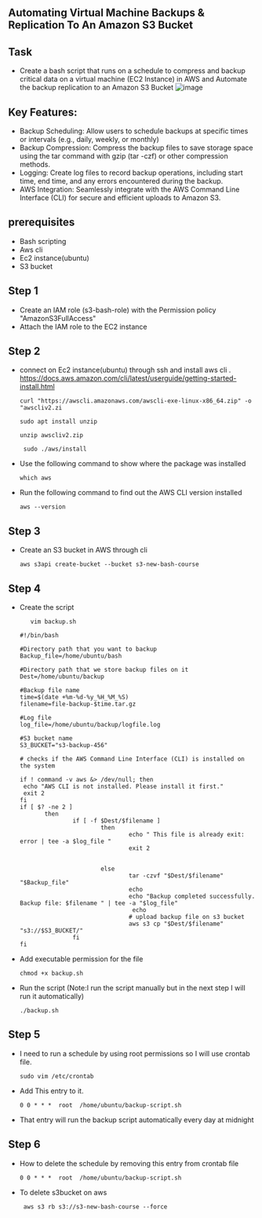 ## Automating Virtual Machine Backups & Replication To An Amazon S3 Bucket

## Task
*  Create a bash script that runs on a schedule to compress and backup critical data on a virtual machine (EC2 Instance) in AWS and  Automate the backup replication to an Amazon S3 Bucket
    ![image](https://github.com/emar137/Automate-Virtual-Machine-Data-Backup-Replication-To-An-Amazon-S3-Bucket/assets/84228720/313cca10-73f2-42bf-bef8-f49ad1a81ea4)
## Key Features:
* Backup Scheduling: Allow users to schedule backups at specific times or intervals (e.g., daily, weekly, or monthly)
* Backup Compression: Compress the backup files to save storage space using the tar command with gzip (tar -czf) or other compression methods.
* Logging: Create log files to record backup operations, including start time, end time, and any errors encountered during the backup.
* AWS Integration: Seamlessly integrate with the AWS Command Line  Interface (CLI) for secure and efficient uploads to Amazon S3.
 ## prerequisites
 * Bash scripting
 * Aws cli  
 * Ec2 instance(ubuntu)
 * S3 bucket
## Step 1
* Create an IAM role (s3-bash-role) with the Permission policy "AmazonS3FullAccess"
* Attach the IAM role to the EC2 instance
## Step 2
* connect on Ec2 instance(ubuntu) through ssh and install aws cli . https://docs.aws.amazon.com/cli/latest/userguide/getting-started-install.html
    ```
    curl "https://awscli.amazonaws.com/awscli-exe-linux-x86_64.zip" -o "awscliv2.zi
    ```
    ```
    sudo apt install unzip
    ```
    ```
    unzip awscliv2.zip
    ```
    ```
     sudo ./aws/install
    ```
* Use the following command to show where the package was installed
    ```
    which aws
    ```
* Run the following command to find out the AWS CLI version installed
    ```
    aws --version
    ```
## Step 3 
* Create an S3 bucket in AWS through cli
  ```
  aws s3api create-bucket --bucket s3-new-bash-course 
  ```
## Step 4
* Create the script 
     ```
        vim backup.sh  
     ```
     ```
    #!/bin/bash

    #Directory path that you want to backup
    Backup_file=/home/ubuntu/bash

    #Directory path that we store backup files on it
    Dest=/home/ubuntu/backup

    #Backup file name
    time=$(date +%m-%d-%y_%H_%M_%S)
    filename=file-backup-$time.tar.gz

    #Log file
    log_file=/home/ubuntu/backup/logfile.log

    #S3 bucket name
    S3_BUCKET="s3-backup-456"

    # checks if the AWS Command Line Interface (CLI) is installed on the system

    if ! command -v aws &> /dev/null; then
      echo "AWS CLI is not installed. Please install it first."
      exit 2
    fi
    if [ $? -ne 2 ]
            then
                    if [ -f $Dest/$filename ]
                            then
                                    echo " This file is already exit: error | tee -a $log_file "
                                    exit 2


                            else
                                    tar -czvf "$Dest/$filename"  "$Backup_file"
                                    echo
                                    echo "Backup completed successfully. Backup file: $filename " | tee -a "$log_file"
                                     echo
                                    # upload backup file on s3 bucket
                                    aws s3 cp "$Dest/$filename"  "s3://$S3_BUCKET/"
                    fi
    fi     
   ```
 * Add executable permission for the file
    ```
    chmod +x backup.sh  
    ```
  * Run the script (Note:I run the script manually but in the next step I will run it automatically)
    ``` 
    ./backup.sh
    ```
## Step 5
* I need to run a schedule by using root permissions so I will use crontab file.
  ```
  sudo vim /etc/crontab
  ```
* Add This entry to it.
  ```
  0 0 * * *  root  /home/ubuntu/backup-script.sh
  ```
* That entry will run the backup script automatically every day at midnight
## Step 6
* How to delete the schedule by removing this entry from crontab file
  ```
  0 0 * * *  root  /home/ubuntu/backup-script.sh
  ```
* To delete s3bucket on aws
   ```
    aws s3 rb s3://s3-new-bash-course --force
   ```
